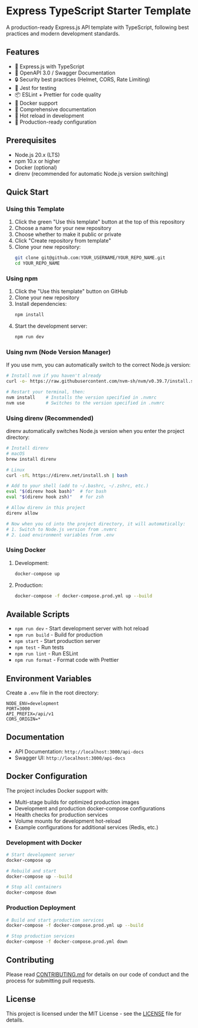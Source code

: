 # Express TypeScript Starter Template

A production-ready Express.js API template with TypeScript, following best practices and modern development standards.

## Features

- 🚀 Express.js with TypeScript
- 📝 OpenAPI 3.0 / Swagger Documentation
- 🔒 Security best practices (Helmet, CORS, Rate Limiting)
- 🧪 Jest for testing
- 📦 ESLint + Prettier for code quality
- 🐳 Docker support
- 📝 Comprehensive documentation
- 🔄 Hot reload in development
- 🚀 Production-ready configuration

## Prerequisites

- Node.js 20.x (LTS)
- npm 10.x or higher
- Docker (optional)
- direnv (recommended for automatic Node.js version switching)

## Quick Start

### Using this Template

1. Click the green "Use this template" button at the top of this repository
2. Choose a name for your new repository
3. Choose whether to make it public or private
4. Click "Create repository from template"
5. Clone your new repository:
   ```bash
   git clone git@github.com:YOUR_USERNAME/YOUR_REPO_NAME.git
   cd YOUR_REPO_NAME
   ```

### Using npm

1. Click the "Use this template" button on GitHub
2. Clone your new repository
3. Install dependencies:
   ```bash
   npm install
   ```
4. Start the development server:
   ```bash
   npm run dev
   ```

### Using nvm (Node Version Manager)

If you use nvm, you can automatically switch to the correct Node.js version:

```bash
# Install nvm if you haven't already
curl -o- https://raw.githubusercontent.com/nvm-sh/nvm/v0.39.7/install.sh | bash

# Restart your terminal, then:
nvm install    # Installs the version specified in .nvmrc
nvm use        # Switches to the version specified in .nvmrc
```

### Using direnv (Recommended)

direnv automatically switches Node.js version when you enter the project directory:

```bash
# Install direnv
# macOS
brew install direnv

# Linux
curl -sfL https://direnv.net/install.sh | bash

# Add to your shell (add to ~/.bashrc, ~/.zshrc, etc.)
eval "$(direnv hook bash)"  # for bash
eval "$(direnv hook zsh)"   # for zsh

# Allow direnv in this project
direnv allow

# Now when you cd into the project directory, it will automatically:
# 1. Switch to Node.js version from .nvmrc
# 2. Load environment variables from .env
```

### Using Docker

1. Development:
   ```bash
   docker-compose up
   ```

2. Production:
   ```bash
   docker-compose -f docker-compose.prod.yml up --build
   ```

## Available Scripts

- `npm run dev` - Start development server with hot reload
- `npm run build` - Build for production
- `npm start` - Start production server
- `npm test` - Run tests
- `npm run lint` - Run ESLint
- `npm run format` - Format code with Prettier

## Environment Variables

Create a `.env` file in the root directory:

```env
NODE_ENV=development
PORT=3000
API_PREFIX=/api/v1
CORS_ORIGIN=*
```

## Documentation

- API Documentation: `http://localhost:3000/api-docs`
- Swagger UI: `http://localhost:3000/api-docs`

## Docker Configuration

The project includes Docker support with:

- Multi-stage builds for optimized production images
- Development and production docker-compose configurations
- Health checks for production services
- Volume mounts for development hot-reload
- Example configurations for additional services (Redis, etc.)

### Development with Docker

```bash
# Start development server
docker-compose up

# Rebuild and start
docker-compose up --build

# Stop all containers
docker-compose down
```

### Production Deployment

```bash
# Build and start production services
docker-compose -f docker-compose.prod.yml up --build

# Stop production services
docker-compose -f docker-compose.prod.yml down
```

## Contributing

Please read [CONTRIBUTING.md](.github/CONTRIBUTING.md) for details on our code of conduct and the process for submitting pull requests.

## License

This project is licensed under the MIT License - see the [LICENSE](LICENSE) file for details. 
